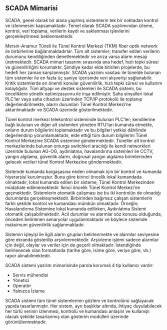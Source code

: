 ## **SCADA Mimarisi**

SCADA, genel olarak bir alana yayılmış sistemlerin tek bir noktadan kontrol ve izlenmesini kapsamaktadır. Temel olarak SCADA yazılımından izleme, kontrol, veri toplama, verilerin kaydı ve saklanması işlevlerini gerçekleştirmesi beklenmektedir. 

Mersin-Anamur Tüneli ile Tünel Kontrol Merkezi (TKM) fiber optik network ile birbirlerine bağlanmaktadırlar. Tüm alt sistemler; transfer edilen verilerin durumunu kendiliğinden denetlemektedir ve arıza varsa alarm mesajı üretmektedir. SCADA mimari tasarımı sırasında ana hedef, hızlı tepki süresi ve güvenilirliğini korumaktır. Şimdiye kadar elde bitirilen projelerde, bu hedefi her zaman karşılanmıştır. SCADA yazılımı vasıtası ile tünelde bulunan tüm sistemler ile en fazla üç saniye içerisinde veri alışverişi sağlanabilir. Kritik sistemlerde en önemli konular güvenilirlik, hızlı tepki süresi ve kullanım kolaylığıdır. Tüm altyapı ve destek sistemleri ile SCADA sistemi, bu önceliklere yönelik optimizasyonu ile inşa edilmiştir.
Saha sinyalleri lokal PLC’ler veya saha cihazları üzerinden TCP/IP protokolü ile toplanıp değerlendirilmekte, alarm durumları Tünel Kontrol Merkezi’ne aktarılmaktadır ve SCADA üzerinde gösterilmektedir.

Tünel kontrol merkezi telekontrol sisteminde bulunan PLC’ler; kendilerine bağlı bulunan ve diğer alt sistemleri yöneten RTU’ları kumanda etmekte, onların durum bilgilerini toplamaktadır ve bu bilgileri yetkisi dâhilinde değerlendirip yorumlamaktadır, elde ettiği tüm durum bilgilerini Tünel Kontrol Merkezine SCADA sistemine göndermektedir. 
Tüneller alt kontrol merkezlerinde bulunan omurga switchleri aracılığı ile kendi networkleri üzerinde bulunan AG-OG, aydınlatma, havalandırma sistemleri ile CCTV, yangın algılama, güvenlik alarm, doğrusal yangın algılama birimlerinden gelecek verileri tünel Kontrol Merkezine göndermektedir.

Sistemde kumanda kargaşasına neden olmamak için bir kontrol ve kumanda hiyerarşisi kurulmuştur. Buna göre birinci öncelik lokal kumandada olmaktadır, lokal kumanda edilen bir sisteme, Tünel Kontrol Merkezinden müdahale edilmemektedir. İkinci öncelik Tünel Kontrol Merkezi’ne geçmektedir. Sistemlerin otomatik çalışması ise bu iki kontrolün de olmadığı durumlarda gerçekleşmektedir.
Birbirinden bağımsız çalışan sistemlerin farklı şekilde kontrol ve kumandası mümkün olmaktadır. Örneğin; Havalandırma Sistemine lokal kumanda edilirken, Aydınlatma Sistemi otomatik çalışabilmektedir.
Acil durumlar ve alarmlar söz konusu olduğunda, önceden belirlenen senaryolar uygulanmaktadır ve böylece sistemde maksimum güvenilirlik sağlanmaktadır.

Sistemin işleyişi ile ilgili alarm grupları belirlenmekte ve alarmlar seviyesine göre ekranda gösterilip arşivlenmektedir. Arşivleme işlemi sadece alarmlar için değil, olaylar ve veriler için de geçerli olmaktadır. İstendiğinde belirlenecek olan formatlarda (tarihe göre, isime göre, veriye göre, vb.) rapor alınabilmektedir.

SCADA sistemi yazılım mimarisinde parola korumalı 4 tip kullanıcı vardır:
- Servis mühendisi
- Yönetici
- Operatör
- Yalnızca İzleme

SCADA sistemi tüm tünel sistemlerinin gözlem ve kontrolünü sağlayacak yapıda tasarlanmıştır. Her sistem, ayrı başlıklar altında, ihtiyaç duyulabilecek her türlü verinin izlenmesi, kontrolü ve kumandası anlaşılır ve kullanışlı olacak şekilde tasarlanmış olan gösterim modülleri üzerinde görüntülenmektedir.